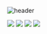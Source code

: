 
![header](https://capsule-render.vercel.app/api?type=Slice&color=auto&height=300&section=header&text=LimJinMyeong&fontSize=90)

<img src="https://img.shields.io/badge/Adobe Photoshop-31A8FF?style=flat-square&logo=Photoshop&logoColor=white"/> <img src="https://img.shields.io/badge/Adobe Illustrator-FF9A00?style=flat-square&logo=Illustrator&logoColor=white"/> <img src="https://img.shields.io/badge/HTML5-E34F26?style=flat-square&logo=HTML5&logoColor=white"/> <img src="https://img.shields.io/badge/CSS3-1572B6?style=flat-square&logo=CSS3&logoColor=white"/> 



<!--
**jm456789/jm456789** is a ✨ _special_ ✨ repository because its `README.md` (this file) appears on your GitHub profile.

Here are some ideas to get you started:

- 🔭 I’m currently working on ...
- 🌱 I’m currently learning ...
- 👯 I’m looking to collaborate on ...
- 🤔 I’m looking for help with ...
- 💬 Ask me about ...
- 📫 How to reach me: ...
- 😄 Pronouns: ...
- ⚡ Fun fact: ...
-->
